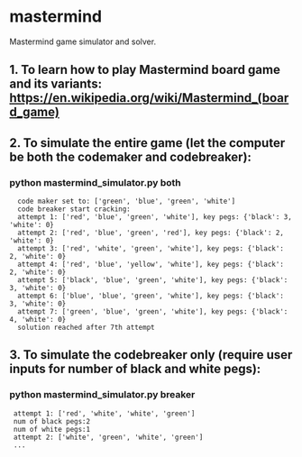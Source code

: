 # mastermind
Mastermind game simulator and solver.

## 1. To learn how to play Mastermind board game and its variants: https://en.wikipedia.org/wiki/Mastermind_(board_game)
## 2. To simulate the entire game (let the computer be both the codemaker and codebreaker):

### python mastermind_simulator.py both
          
      code maker set to: ['green', 'blue', 'green', 'white']    
      code breaker start cracking:
      attempt 1: ['red', 'blue', 'green', 'white'], key pegs: {'black': 3, 'white': 0}
      attempt 2: ['red', 'blue', 'green', 'red'], key pegs: {'black': 2, 'white': 0}
      attempt 3: ['red', 'white', 'green', 'white'], key pegs: {'black': 2, 'white': 0}
      attempt 4: ['red', 'blue', 'yellow', 'white'], key pegs: {'black': 2, 'white': 0}
      attempt 5: ['black', 'blue', 'green', 'white'], key pegs: {'black': 3, 'white': 0}
      attempt 6: ['blue', 'blue', 'green', 'white'], key pegs: {'black': 3, 'white': 0}
      attempt 7: ['green', 'blue', 'green', 'white'], key pegs: {'black': 4, 'white': 0}
      solution reached after 7th attempt
      
## 3. To simulate the codebreaker only (require user inputs for number of black and white pegs):

### python mastermind_simulator.py breaker
     
     attempt 1: ['red', 'white', 'white', 'green']
     num of black pegs:2 
     num of white pegs:1
     attempt 2: ['white', 'green', 'white', 'green']
     ...
     
     
     
     
     
